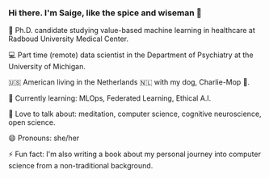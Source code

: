 ### Hi there. I'm Saige, like the spice and wiseman 👋


🧠 Ph.D. candidate studying value-based machine learning in healthcare at Radboud University Medical Center.

💻 Part time (remote) data scientist in the Department of Psychiatry at the University of Michigan.

🇺🇸 American living in the Netherlands 🇳🇱 with my dog, Charlie-Mop 🐶.

🌱 Currently learning: MLOps, Federated Learning, Ethical A.I.

💬 Love to talk about: meditation, computer science, cognitive neuroscience, open science.

😄 Pronouns: she/her

⚡ Fun fact: I'm also writing a book about my personal journey into computer science from a non-traditional background.
